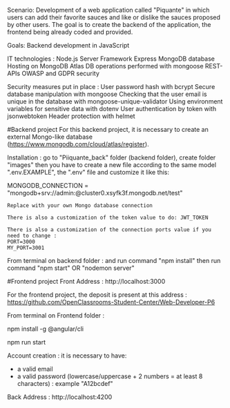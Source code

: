 Scenario:
Development of a web application called "Piquante" in which users can add their favorite sauces and like or dislike the sauces proposed by other users. The goal is to create the backend of the application, the frontend being already coded and provided.

Goals:
Backend development in JavaScript

IT technologies :
Node.js Server
Framework Express
MongoDB database
Hosting on MongoDB Atlas
DB operations performed with mongoose
REST-APIs
OWASP and GDPR security

Security measures put in place :
User password hash with bcrypt
Secure database manipulation with mongoose
Checking that the user email is unique in the database with mongoose-unique-validator
Using environment variables for sensitive data with dotenv
User authentication by token with jsonwebtoken
Header protection with helmet


#Backend project
For this backend project, it is necessary to create an external Mongo-like database (https://www.mongodb.com/cloud/atlas/register).

Installation :
go to "Piiquante_back" folder (backend folder),
create folder "images"
then you have to create a new file according to the same model ".env.EXAMPLE",
the ".env" file and customize it like this:

MONGODB_CONNECTION = "mongodb+srv://admin:<password>@cluster0.xsyfk3f.mongodb.net/test"

    Replace with your own Mongo database connection

    There is also a customization of the token value to do: JWT_TOKEN

    There is also a customization of the connection ports value if you need to change :
    PORT=3000
    MY_PORT=3001

From terminal on backend folder :
and run command "npm install"
then run command "npm start" OR "nodemon server"


#Frontend project
Front Address : http://localhost:3000

For the frontend project, the deposit is present at this address :
https://github.com/OpenClassrooms-Student-Center/Web-Developer-P6

From terminal on Frontend folder :

npm install -g @angular/cli

npm run start

Account creation :
it is necessary to have:

- a valid email
- a valid password (lowercase/uppercase + 2 numbers = at least 8 characters) : example "A12bcdef"

Back Address : http://localhost:4200